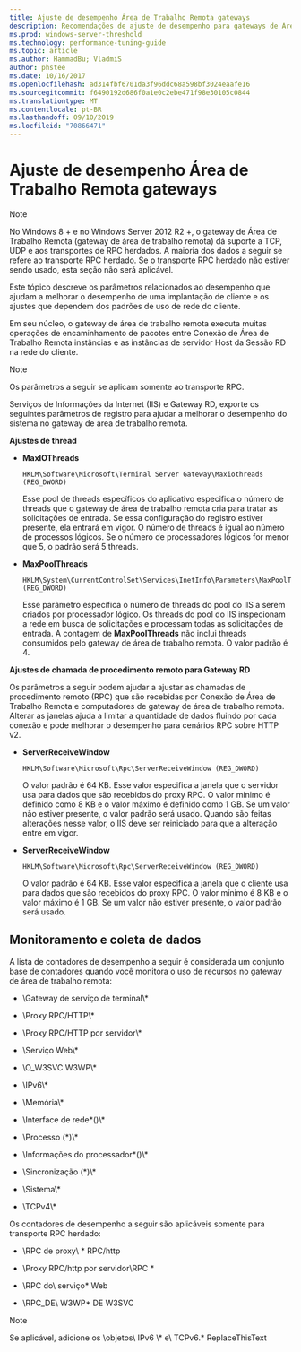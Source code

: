 ```yaml
---
title: Ajuste de desempenho Área de Trabalho Remota gateways
description: Recomendações de ajuste de desempenho para gateways de Área de Trabalho Remota
ms.prod: windows-server-threshold
ms.technology: performance-tuning-guide
ms.topic: article
ms.author: HammadBu; VladmiS
author: phstee
ms.date: 10/16/2017
ms.openlocfilehash: ad314fbf6701da3f96ddc68a598bf3024eaafe16
ms.sourcegitcommit: f6490192d686f0a1e0c2ebe471f98e30105c0844
ms.translationtype: MT
ms.contentlocale: pt-BR
ms.lasthandoff: 09/10/2019
ms.locfileid: "70866471"
---
```

# <a name="performance-tuning-remote-desktop-gateways"></a>Ajuste de desempenho Área de Trabalho Remota gateways

> [!NOTE]
> No Windows 8 + e no Windows Server 2012 R2 +, o gateway de Área de Trabalho Remota (gateway de área de trabalho remota) dá suporte a TCP, UDP e aos transportes de RPC herdados. A maioria dos dados a seguir se refere ao transporte RPC herdado. Se o transporte RPC herdado não estiver sendo usado, esta seção não será aplicável.

Este tópico descreve os parâmetros relacionados ao desempenho que ajudam a melhorar o desempenho de uma implantação de cliente e os ajustes que dependem dos padrões de uso de rede do cliente.

Em seu núcleo, o gateway de área de trabalho remota executa muitas operações de encaminhamento de pacotes entre Conexão de Área de Trabalho Remota instâncias e as instâncias de servidor Host da Sessão RD na rede do cliente.

> [!NOTE]
> Os parâmetros a seguir se aplicam somente ao transporte RPC.

Serviços de Informações da Internet (IIS) e Gateway RD, exporte os seguintes parâmetros de registro para ajudar a melhorar o desempenho do sistema no gateway de área de trabalho remota.

**Ajustes de thread**

-   **MaxIOThreads**

    ``` syntax
    HKLM\Software\Microsoft\Terminal Server Gateway\Maxiothreads (REG_DWORD)
    ```

    Esse pool de threads específicos do aplicativo especifica o número de threads que o gateway de área de trabalho remota cria para tratar as solicitações de entrada. Se essa configuração do registro estiver presente, ela entrará em vigor. O número de threads é igual ao número de processos lógicos. Se o número de processadores lógicos for menor que 5, o padrão será 5 threads.

-   **MaxPoolThreads**

    ``` syntax
    HKLM\System\CurrentControlSet\Services\InetInfo\Parameters\MaxPoolThreads (REG_DWORD)
    ```

    Esse parâmetro especifica o número de threads do pool do IIS a serem criados por processador lógico. Os threads do pool do IIS inspecionam a rede em busca de solicitações e processam todas as solicitações de entrada. A contagem de **MaxPoolThreads** não inclui threads consumidos pelo gateway de área de trabalho remota. O valor padrão é 4.

**Ajustes de chamada de procedimento remoto para Gateway RD**

Os parâmetros a seguir podem ajudar a ajustar as chamadas de procedimento remoto (RPC) que são recebidas por Conexão de Área de Trabalho Remota e computadores de gateway de área de trabalho remota. Alterar as janelas ajuda a limitar a quantidade de dados fluindo por cada conexão e pode melhorar o desempenho para cenários RPC sobre HTTP v2.

-   **ServerReceiveWindow**

    ``` syntax
    HKLM\Software\Microsoft\Rpc\ServerReceiveWindow (REG_DWORD)
    ```

    O valor padrão é 64 KB. Esse valor especifica a janela que o servidor usa para dados que são recebidos do proxy RPC. O valor mínimo é definido como 8 KB e o valor máximo é definido como 1 GB. Se um valor não estiver presente, o valor padrão será usado. Quando são feitas alterações nesse valor, o IIS deve ser reiniciado para que a alteração entre em vigor.

-   **ServerReceiveWindow**

    ``` syntax
    HKLM\Software\Microsoft\Rpc\ServerReceiveWindow (REG_DWORD)
    ```

    O valor padrão é 64 KB. Esse valor especifica a janela que o cliente usa para dados que são recebidos do proxy RPC. O valor mínimo é 8 KB e o valor máximo é 1 GB. Se um valor não estiver presente, o valor padrão será usado.

## <a name="monitoring-and-data-collection"></a>Monitoramento e coleta de dados

A lista de contadores de desempenho a seguir é considerada um conjunto base de contadores quando você monitora o uso de recursos no gateway de área de trabalho remota:

-   \\Gateway de serviço de terminal\\\*

-   \\Proxy RPC/HTTP\\\*

-   \\Proxy RPC/HTTP por servidor\\\*

-   \\Serviço Web\\\*

-   \\O\_W3SVC W3WP\\\*

-   \\IPv6\\\*

-   \\Memória\\\*

-   \\Interface de rede\*()\\\*

-   \\Processo (\*)\\\*

-   \\Informações do processador\*()\\\*

-   \\Sincronização (\*)\\\*

-   \\Sistema\\\*

-   \\TCPv4\\\*

Os contadores de desempenho a seguir são aplicáveis somente para transporte RPC herdado:

-   \\RPC de proxy\\ \* RPC/http

-   \\Proxy RPC/http por servidor\\RPC \*

-   \\RPC do\\ serviço\* Web

-   \\RPC\_DE\\ W3WP\* DE W3SVC

> [!NOTE]
> Se aplicável, adicione os \\objetos\\ IPv6 \\\* e\\ TCPv6.\* ReplaceThisText

